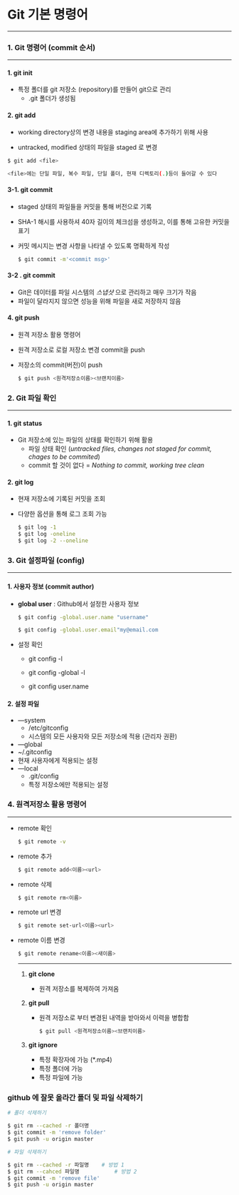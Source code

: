 # Git 기본 명령어

___

###  1. Git 명령어 (commit 순서)

___

#### 1.  git init

* 특정 폴더를 git 저장소 (repository)를 만들어 git으로 관리
  * .git 폴더가 생성됨 



#### 2. git add 

*  working directory상의 변경 내용을 staging area에 추가하기 위해 사용

  * untracked, modified 상태의 파일을 staged 로 변경

  ```bash
  $ git add <file>
  
  <file>에는 단일 파일, 복수 파일, 단일 폴더, 현재 디렉토리(.)등이 들어갈 수 있다
  ```



#### 3-1.  git commit

* staged 상태의 파일들을 커밋을 통해 버전으로 기록

* SHA-1 해시를 사용하셔 40자 길이의 체크섬을 생성하고, 이를 통해 고유한 커밋을 표기

* 커밋 메시지는 변경 사항을 나타낼 수 있도록 명확하게 작성

  ```bash
  $ git commit -m'<commit msg>'
  ```



#### 3-2 . git commit 

* Git은 데이터를 파일 시스템의 *스냅샷*  으로 관리하고 매우 크기가 작음
* 파일이 달라지지 않으면 성능을 위해 파일을 새로 저장하지 않음

#### 4. git push 

* 원격 저장소 활용 명령어

* 원격 저장소로 로컬 저장소 변경 commit을 push 

* 저장소의 commit(버전)이 push

  ```bash
  $ git push <원격저장소이름><브랜치이름>
  ```

   

### 2. Git 파일 확인 

___

#### 1. git status

* Git 저장소에 있는 파일의 상태를 확인하기 위해 활용
  * 파일 상태 확인 (*untracked files, changes not staged for commit, chages to be commited*)
  * commit 할 것이 없다  = *Nothing to commit, working tree clean*

#### 2. git log

* 현재 저장소에 기록된 커밋을 조회

* 다양한 옵션을 통해 로그 조회 가능 

  ```bash
  $ git log -1
  $ git log -oneline
  $ git log -2 --oneline
  ```

  



### 3. Git 설정파일 (config)

___

#### 1. 사용자 정보 (commit author) 

* **global user** : Github에서 설정한 사용자 정보 

  ```bash
  $ git config -global.user.name "username"
  
  $ git config -global.user.email"my@email.com
  ```

* 설정 확인

  * git config -l

  * git config -global -l

  * git config user.name

    

#### 2. 설정 파일 

* —system
  * /etc/gitconfig
  * 시스템의 모든 사용자와 모든 저장소에 적용 (관리자 권환)
*  —global
  * ~/.gitconfig
  * 현재 사용자에게 적용되는 설정
* —local
  * .git/config
  * 특정 저장소에만 적용되는 설정



### 4. 원격저장소 활용 명령어

___

* remote 확인 

  ```bash
  $ git remote -v
  ```

* remote 추가

  ```bash
  $ git remote add<이름><url>
  ```

* remote 삭제

  ```bash
  $ git remote rm<이름>
  ```

* remote url 변경

  ```bash
  $ git remote set-url<이름><url>
  ```

* remote 이름 변경

  ```bash
  $ git remote rename<이름><새이름>
  ```

  ___

  1. **git clone**

     - 원격 저장소를 복제하여 가져옴 

  2. **git pull**

     - 원격 저장소로 부터 변경된 내역을 받아와서 이력을 병합함

       ```bash
       $ git pull <원격저장소이름><브랜치이름>
       ```

  3. **git ignore**
     * 특정 확장자에 가능  (*.mp4)
     * 특정 폴더에 가능 
     * 특정 파일에 가능 



### github 에 잘못 올라간 폴더 및 파일 삭제하기 

```bash
# 폴더 삭제하기 

$ git rm --cached -r 폴더명 
$ git commit -m 'remove folder'
$ git push -u origin master
```

```bash
# 파일 삭제하기

$ git rm --cached -r 파일명 	# 방법 1
$ git rm --cahced 파일명			# 방법 2
$ git commit -m 'remove file'
$ git push -u origin master

```

